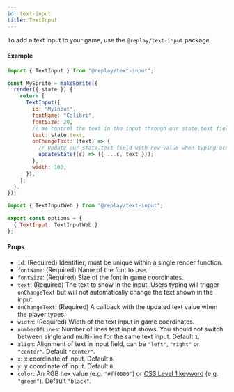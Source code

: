 ```yaml
---
id: text-input
title: TextInput
---
```


To add a text input to your game, use the `@replay/text-input` package.

#### Example

```js title="my-sprite.js"
import { TextInput } from "@replay/text-input";

const MySprite = makeSprite({
  render({ state }) {
    return [
      TextInput({
        id: "MyInput",
        fontName: "Calibri",
        fontSize: 20,
        // We control the text in the input through our state.text field
        text: state.text,
        onChangeText: (text) => {
          // Update our state.text field with new value when typing occurs
          updateState((s) => ({ ...s, text }));
        },
        width: 100,
      }),
    ];
  },
});
```

```js {1,6} title="src/index.js"
import { TextInputWeb } from "@replay/text-input";

export const options = {
  { TextInput: TextInputWeb }
};
```

#### Props

- `id`: (Required) Identifier, must be unique within a single render function.
- `fontName`: (Required) Name of the font to use.
- `fontSize`: (Required) Size of the font in game coordinates.
- `text`: (Required) The text to show in the input. Users typing will trigger `onChangeText` but will not automatically change the text shown in the input.
- `onChangeText`: (Required) A callback with the updated text value when the player types.
- `width`: (Required) Width of the text input in game coordinates.
- `numberOfLines`: Number of lines text input shows. You should not switch between single and multi-line for the same text input. Default `1`.
- `align`: Alignment of text in input field, can be `"left"`, `"right"` or `"center"`. Default `"center"`.
- `x`: x coordinate of input. Default `0`.
- `y`: y coordinate of input. Default `0`.
- `color`: An RGB hex value (e.g. `"#ff0000"`) or [CSS Level 1 keyword](https://developer.mozilla.org/docs/Web/CSS/color_value) (e.g. `"green"`). Default `"black"`.
